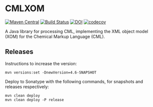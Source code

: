 # CMLXOM
[![Maven Central](https://maven-badges.herokuapp.com/maven-central/org.blueobelisk/cmlxom/badge.svg)](https://maven-badges.herokuapp.com/maven-central/org.blueobelisk/cmlxom)
[![Build Status](https://github.com/BlueObelisk/cmlxom/actions/workflows/maven.yml/badge.svg)](https://github.com/BlueObelisk/cmlxom/actions/workflows/maven.yml)
[![DOI](https://zenodo.org/badge/DOI/10.5281/zenodo.5815142.svg)](https://doi.org/10.5281/zenodo.5815142)
[![codecov](https://codecov.io/gh/BlueObelisk/cmlxom/branch/main/graph/badge.svg?token=E1NGWVWL04)](https://codecov.io/gh/BlueObelisk/cmlxom)

A Java library for processing CML,
implementing the XML object model (XOM) for the Chemical Markup Language (CML).

## Releases

Instructions to increase the version:

```shell
mvn versions:set -DnewVersion=4.6-SNAPSHOT
```

Deploy to Sonatype with the following commands, for snapshots and releases respectively:

```sh1ll
mvn clean deploy
mvn clean deploy -P release
```

